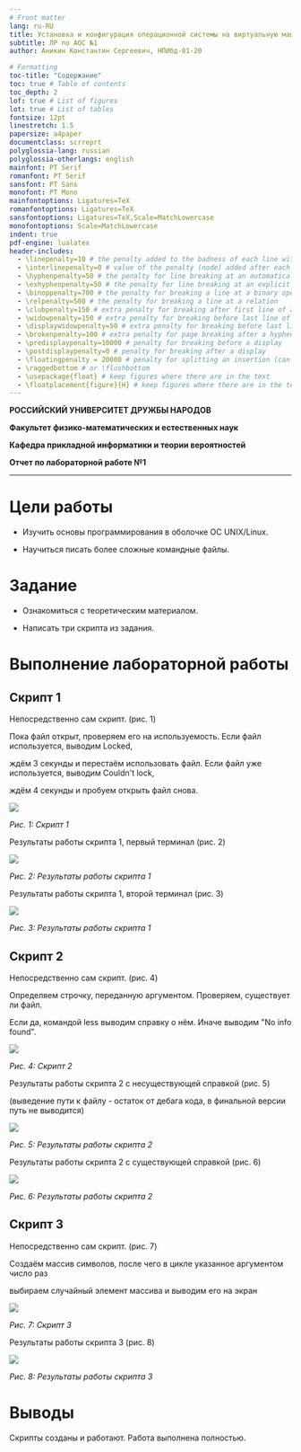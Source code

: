 ```yaml
---
# Front matter
lang: ru-RU
title: Установка и конфигурация операционной системы на виртуальную машину
subtitle: ЛР по АОС №1
author: Аникин Константин Сергеевич, НПИбд-01-20

# Formatting
toc-title: "Содержание"
toc: true # Table of contents
toc_depth: 2
lof: true # List of figures
lot: true # List of tables
fontsize: 12pt
linestretch: 1.5
papersize: a4paper
documentclass: scrreprt
polyglossia-lang: russian
polyglossia-otherlangs: english
mainfont: PT Serif
romanfont: PT Serif
sansfont: PT Sans
monofont: PT Mono
mainfontoptions: Ligatures=TeX
romanfontoptions: Ligatures=TeX
sansfontoptions: Ligatures=TeX,Scale=MatchLowercase
monofontoptions: Scale=MatchLowercase
indent: true
pdf-engine: lualatex
header-includes:
  - \linepenalty=10 # the penalty added to the badness of each line within a paragraph (no associated penalty node) Increasing the value makes tex try to have fewer lines in the paragraph.
  - \interlinepenalty=0 # value of the penalty (node) added after each line of a paragraph.
  - \hyphenpenalty=50 # the penalty for line breaking at an automatically inserted hyphen
  - \exhyphenpenalty=50 # the penalty for line breaking at an explicit hyphen
  - \binoppenalty=700 # the penalty for breaking a line at a binary operator
  - \relpenalty=500 # the penalty for breaking a line at a relation
  - \clubpenalty=150 # extra penalty for breaking after first line of a paragraph
  - \widowpenalty=150 # extra penalty for breaking before last line of a paragraph
  - \displaywidowpenalty=50 # extra penalty for breaking before last line before a display math
  - \brokenpenalty=100 # extra penalty for page breaking after a hyphenated line
  - \predisplaypenalty=10000 # penalty for breaking before a display
  - \postdisplaypenalty=0 # penalty for breaking after a display
  - \floatingpenalty = 20000 # penalty for splitting an insertion (can only be split footnote in standard LaTeX)
  - \raggedbottom # or \flushbottom
  - \usepackage{float} # keep figures where there are in the text
  - \floatplacement{figure}{H} # keep figures where there are in the text
---
```


**РОССИЙСКИЙ УНИВЕРСИТЕТ ДРУЖБЫ НАРОДОВ**

**Факультет физико-математических и естественных наук**

**Кафедра прикладной информатики и теории вероятностей**

**Отчет по лабораторной работе №1**

---

# Цели работы

- Изучить основы программирования в оболочке ОС UNIX/Linux. 

- Научиться писать более сложные командные файлы.


# Задание

- Ознакомиться с теоретическим материалом.

- Написать три скрипта из задания.

# Выполнение лабораторной работы

## Скрипт 1

Непосредственно сам скрипт. (рис. 1)

Пока файл открыт, проверяем его на используемость. Если файл используется, выводим Locked,

ждём 3 секунды и перестаём использовать файл. Если файл уже используется, выводим Couldn't lock,

ждём 4 секунды и пробуем открыть файл снова.

![](https://raw.githubusercontent.com/RituLiot/os-13/main/images/11.png)

*Рис. 1: Скрипт 1*

Результаты работы скрипта 1, первый терминал (рис. 2)

![](https://raw.githubusercontent.com/RituLiot/os-13/main/images/12.png)

*Рис. 2: Результаты работы скрипта 1*

Результаты работы скрипта 1, второй терминал (рис. 3)

![](https://raw.githubusercontent.com/RituLiot/os-13/main/images/13.png)

*Рис. 3: Результаты работы скрипта 1*

## Скрипт 2

Непосредственно сам скрипт. (рис. 4)

Определяем строчку, переданную аргументом. Проверяем, существует ли файл.

Если да, командой less выводим справку о нём. Иначе выводим "No info found".

![](https://raw.githubusercontent.com/RituLiot/os-13/main/images/21.png)

*Рис. 4: Скрипт 2*

Результаты работы скрипта 2 с несуществующей справкой (рис. 5)

(выведение пути к файлу - остаток от дебага кода, в финальной версии путь не выводится)

![](https://raw.githubusercontent.com/RituLiot/os-13/main/images/22.png)

*Рис. 5: Результаты работы скрипта 2*

Результаты работы скрипта 2 с существующей справкой (рис. 6)

![](https://raw.githubusercontent.com/RituLiot/os-13/main/images/23.png)

*Рис. 6: Результаты работы скрипта 2*

## Скрипт 3

Непосредственно сам скрипт. (рис. 7)

Создаём массив символов, после чего в цикле указанное аргументом число раз

выбираем случайный элемент массива и выводим его на экран

![](https://raw.githubusercontent.com/RituLiot/os-13/main/images/31.png)

*Рис. 7: Скрипт 3*

Результаты работы скрипта 3 (рис. 8)

![](https://raw.githubusercontent.com/RituLiot/os-13/main/images/32.png)

*Рис. 8: Результаты работы скрипта 3*

# Выводы

Скрипты созданы и работают. Работа выполнена полностью.
